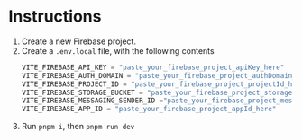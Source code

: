 # Instructions
1. Create a new Firebase project.
2. Create a `.env.local` file, with the following contents
   ```v
   VITE_FIREBASE_API_KEY = "paste_your_firebase_project_apiKey_here"
   VITE_FIREBASE_AUTH_DOMAIN = "paste_your_firebase_project_authDomain_here"
   VITE_FIREBASE_PROJECT_ID = "paste_your_firebase_project_projectId_here"
   VITE_FIREBASE_STORAGE_BUCKET = "paste_your_firebase_project_storageBucket_here"
   VITE_FIREBASE_MESSAGING_SENDER_ID ="paste_your_firebase_project_messagingSenderId_here"
   VITE_FIREBASE_APP_ID = "paste_your_firebase_project_appId_here"
   ```
3. Run `pnpm i`, then `pnpm run dev`